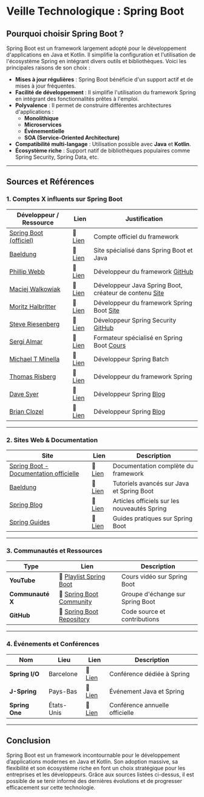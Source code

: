 # **Veille Technologique : Spring Boot**

## **Pourquoi choisir Spring Boot ?**

Spring Boot est un framework largement adopté pour le développement d'applications en Java et Kotlin. Il simplifie la configuration et l'utilisation de l'écosystème Spring en intégrant divers outils et bibliothèques. Voici les principales raisons de son choix :

- **Mises à jour régulières** : Spring Boot bénéficie d'un support actif et de mises à jour fréquentes.
- **Facilité de développement** : Il simplifie l'utilisation du framework Spring en intégrant des fonctionnalités prêtes à l'emploi.
- **Polyvalence** : Il permet de construire différentes architectures d'applications :
  - **Monolithique**
  - **Microservices**
  - **Événementielle**
  - **SOA (Service-Oriented Architecture)**
- **Compatibilité multi-langage** : Utilisation possible avec **Java** et **Kotlin**.
- **Écosystème riche** : Support natif de bibliothèques populaires comme Spring Security, Spring Data, etc.

---

## **Sources et Références**

### **1. Comptes X influents sur Spring Boot**

| Développeur / Ressource                            | Lien                                     | Justification                                                                          |
| -------------------------------------------------- | ---------------------------------------- | -------------------------------------------------------------------------------------- |
| [Spring Boot (officiel)](https://x.com/springboot) | 🔗 [Lien](https://x.com/springboot)      | Compte officiel du framework                                                           |
| [Baeldung](https://x.com/baeldung)                 | 🔗 [Lien](https://x.com/baeldung)        | Site spécialisé dans Spring Boot et Java                                               |
| [Phillip Webb](https://x.com/phillip_webb)         | 🔗 [Lien](https://x.com/phillip_webb)    | Développeur du framework [GitHub](https://github.com/philwebb)                         |
| [Maciej Walkowiak](https://x.com/maciejwalkowiak)  | 🔗 [Lien](https://x.com/maciejwalkowiak) | Développeur Java Spring Boot, créateur de contenu [Site](https://maciejwalkowiak.com/) |
| [Moritz Halbritter](https://x.com/m_halbritter)    | 🔗 [Lien](https://x.com/m_halbritter)    | Développeur du framework Spring Boot [Site](https://mhalbritter.github.io/)            |
| [Steve Riesenberg](https://x.com/sjohnr)           | 🔗 [Lien](https://x.com/sjohnr)          | Développeur Spring Security [GitHub](https://github.com/sjohnr)                        |
| [Sergi Almar](https://x.com/sergialmar)            | 🔗 [Lien](https://x.com/sergialmar)      | Formateur spécialisé en Spring Boot [Cours](https://spring.training/)                  |
| [Michael T Minella](https://x.com/michaelminella)  | 🔗 [Lien](https://x.com/michaelminella)  | Développeur Spring Batch                                                               |
| [Thomas Risberg](https://x.com/trisberg)           | 🔗 [Lien](https://x.com/trisberg)        | Développeur du framework Spring                                                        |
| [Dave Syer](https://x.com/david_syera)             | 🔗 [Lien](https://x.com/david_syera)     | Développeur Spring [Blog](https://spring.io/authors/dsyer)                             |
| [Brian Clozel](https://x.com/bclozel)              | 🔗 [Lien](https://x.com/bclozel)         | Développeur Spring [Blog](https://spring.io/authors/bclozel)                           |

---

### **2. Sites Web & Documentation**

| Site                                                                             | Lien                                              | Description                                  |
| -------------------------------------------------------------------------------- | ------------------------------------------------- | -------------------------------------------- |
| [Spring Boot - Documentation officielle](https://spring.io/projects/spring-boot) | 🔗 [Lien](https://spring.io/projects/spring-boot) | Documentation complète du framework          |
| [Baeldung](https://www.baeldung.com)                                             | 🔗 [Lien](https://www.baeldung.com)               | Tutoriels avancés sur Java et Spring Boot    |
| [Spring Blog](https://spring.io/blog)                                            | 🔗 [Lien](https://spring.io/blog)                 | Articles officiels sur les nouveautés Spring |
| [Spring Guides](https://spring.io/guides)                                        | 🔗 [Lien](https://spring.io/guides)               | Guides pratiques sur Spring Boot             |

---

### **3. Communautés et Ressources**

| Type             | Lien                                                                                                            | Description                      |
| ---------------- | --------------------------------------------------------------------------------------------------------------- | -------------------------------- |
| **YouTube**      | 🎥 [Playlist Spring Boot](https://www.youtube.com/watch?v=wduYdtUpcXo\&list=PLMYF6NkLrdN--rFJP7dP7ZHLrFlEsJf8H) | Cours vidéo sur Spring Boot      |
| **Communauté X** | 🔗 [Spring Boot Community](https://x.com/i/communities/1678803787803131909)                                     | Groupe d'échange sur Spring Boot |
| **GitHub**       | 🔗 [Spring Boot Repository](https://github.com/spring-projects/spring-boot)                                     | Code source et contributions     |

---

### **4. Événements et Conférences**

| Nom            | Lieu       | Lien                                  | Description                    |
| -------------- | ---------- | ------------------------------------- | ------------------------------ |
| **Spring I/O** | Barcelone  | 🔗 [Lien](https://2024.springio.net/) | Conférence dédiée à Spring     |
| **J-Spring**   | Pays-Bas   | 🔗 [Lien](https://jspring.nl/)        | Événement Java et Spring       |
| **Spring One** | États-Unis | 🔗 [Lien](https://springone.io/)      | Conférence annuelle officielle |

---

## **Conclusion**

Spring Boot est un framework incontournable pour le développement d’applications modernes en Java et Kotlin. Son adoption massive, sa flexibilité et son écosystème riche en font un choix stratégique pour les entreprises et les développeurs. Grâce aux sources listées ci-dessus, il est possible de se tenir informé des dernières évolutions et de progresser efficacement sur cette technologie.
